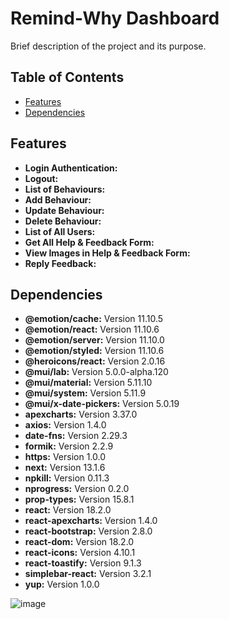 # Remind-Why Dashboard

Brief description of the project and its purpose.

## Table of Contents

- [Features](#features)
- [Dependencies](#dependencies)


## Features

- **Login Authentication:**
- **Logout:** 
- **List of Behaviours:** 
- **Add Behaviour:** 
- **Update Behaviour:** 
- **Delete Behaviour:** 
- **List of All Users:** 
- **Get All Help & Feedback Form:**
- **View Images in Help & Feedback Form:** 
- **Reply Feedback:** 

## Dependencies

- **@emotion/cache:** Version 11.10.5
- **@emotion/react:** Version 11.10.6
- **@emotion/server:** Version 11.10.0
- **@emotion/styled:** Version 11.10.6
- **@heroicons/react:** Version 2.0.16
- **@mui/lab:** Version 5.0.0-alpha.120
- **@mui/material:** Version 5.11.10
- **@mui/system:** Version 5.11.9
- **@mui/x-date-pickers:** Version 5.0.19
- **apexcharts:** Version 3.37.0
- **axios:** Version 1.4.0
- **date-fns:** Version 2.29.3
- **formik:** Version 2.2.9
- **https:** Version 1.0.0
- **next:** Version 13.1.6
- **npkill:** Version 0.11.3
- **nprogress:** Version 0.2.0
- **prop-types:** Version 15.8.1
- **react:** Version 18.2.0
- **react-apexcharts:** Version 1.4.0
- **react-bootstrap:** Version 2.8.0
- **react-dom:** Version 18.2.0
- **react-icons:** Version 4.10.1
- **react-toastify:** Version 9.1.3
- **simplebar-react:** Version 3.2.1
- **yup:** Version 1.0.0




![image](https://github.com/hassanzafarr/remind-why/assets/61226227/f5631eca-a3d4-4651-8939-71876c1e5399)

